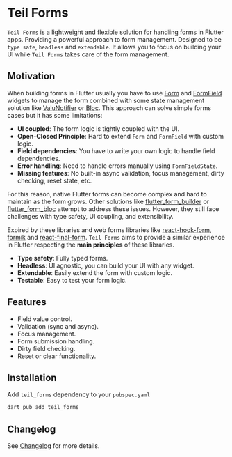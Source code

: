 # Teil Forms

`Teil Forms` is a lightweight and flexible solution for handling forms in Flutter apps.
Providing a powerful approach to form management. Designed to be `type safe`, `headless` and `extendable`.
It allows you to focus on building your UI while `Teil Forms` takes care of the form management.

## Motivation

When building forms in Flutter usually you have to use [Form](https://api.flutter.dev/flutter/widgets/Form-class.html) and [FormField](https://api.flutter.dev/flutter/widgets/FormField-class.html) widgets to manage the form combined with some state management solution like [ValuNotifier](https://api.flutter.dev/flutter/foundation/ValueNotifier-class.html) or [Bloc](https://bloclibrary.dev/).
This approach can solve simple forms cases but it has some limitations:

- **UI coupled**: The form logic is tightly coupled with the UI.
- **Open-Closed Principle**: Hard to extend `Form` and `FormField` with custom logic.
- **Field dependencies**: You have to write your own logic to handle field dependencies.
- **Error handling**: Need to handle errors manually using `FormFieldState`.
- **Missing features**: No built-in async validation, focus management, dirty checking, reset state, etc.

For this reason, native Flutter forms can become complex and hard to maintain as the form grows.
Other solutions like [flutter_form_builder](https://pub.dev/packages/flutter_form_builder) or [flutter_form_bloc](https://pub.dev/packages/flutter_form_bloc) attempt to address these issues.
However, they still face challenges with type safety, UI coupling, and extensibility.

Expired by these libraries and web forms libraries like [react-hook-form](https://react-hook-form.com/), [formik](https://formik.org/) and [react-final-form](https://final-form.org/react).
`Teil Forms` aims to provide a similar experience in Flutter respecting the **main principles** of these libraries.

- **Type safety**: Fully typed forms.
- **Headless**: UI agnostic, you can build your UI with any widget.
- **Extendable**: Easily extend the form with custom logic.
- **Testable**: Easy to test your form logic.

## Features

- Field value control.
- Validation (sync and async).
- Focus management.
- Form submission handling.
- Dirty field checking.
- Reset or clear functionality.

## Installation

Add `teil_forms` dependency to your `pubspec.yaml`

```bash
dart pub add teil_forms
```

## Changelog

See [Changelog](./CHANGELOG.md) for more details.
